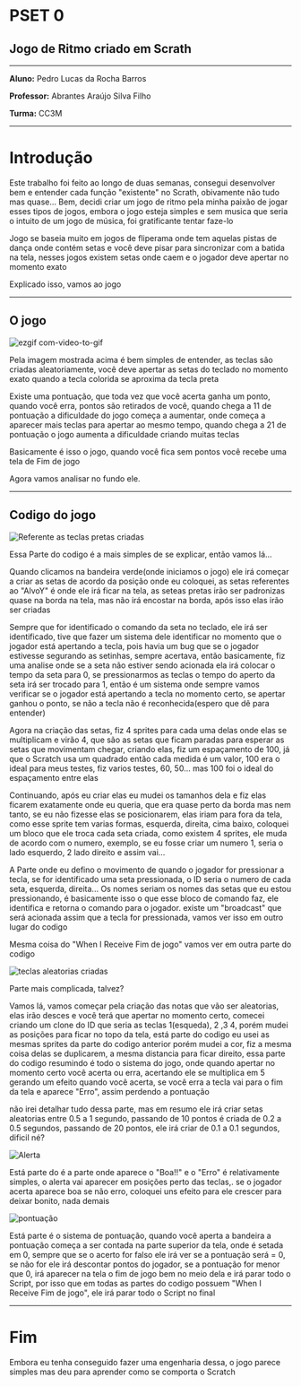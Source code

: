
# PSET 0 

## Jogo de Ritmo criado em Scrath

--- 

**Aluno:** Pedro Lucas da Rocha Barros

**Professor:** Abrantes Araújo Silva Filho

**Turma:** CC3M

---

# Introdução

Este trabalho foi feito ao longo de duas semanas, consegui desenvolver bem e entender cada função "existente" no Scrath, obivamente não tudo mas quase...
Bem, decidi criar um jogo de ritmo pela minha paixão de jogar esses tipos de jogos, embora o jogo esteja simples e sem musica que seria o intuito de um jogo de música, foi gratificante tentar faze-lo

Jogo se baseia muito em jogos de fliperama onde tem aquelas pistas de dança onde contém setas e você deve pisar para sincronizar com a batida na tela, nesses jogos existem setas onde caem e o jogador deve apertar no momento exato

Explicado isso, vamos ao jogo

---

## O jogo

![ezgif com-video-to-gif](https://user-images.githubusercontent.com/103005263/221083933-e2103999-4397-45af-9ac4-74fc5a867491.gif)

Pela imagem mostrada acima é bem simples de entender, as teclas são criadas aleatoriamente, você deve apertar as setas do teclado no momento exato quando a tecla colorida se aproxima da tecla preta

Existe uma pontuação, que toda vez que você acerta ganha um ponto, quando você erra, pontos são retirados de você, quando chega a 11 de pontuação a dificuldade do jogo começa a aumentar, onde começa a aparecer mais teclas para apertar ao mesmo tempo, quando chega a 21 de pontuação o jogo aumenta a dificuldade criando muitas teclas

Basicamente é isso o jogo, quando você fica sem pontos você recebe uma tela de Fim de jogo

Agora vamos analisar no fundo ele.

---

## Codigo do jogo 

![Referente as teclas pretas criadas](https://user-images.githubusercontent.com/103005263/221084748-bb165f29-e92c-4475-a4b6-e6d498f055f9.jpg)

Essa Parte do codigo é a mais simples de se explicar, então vamos lá...

Quando clicamos na bandeira verde(onde iniciamos o jogo) ele irá começar a criar as setas de acordo da posição onde eu coloquei, as setas referentes ao "AlvoY" é onde ele irá ficar na tela, as seteas pretas irão ser padronizas quase na borda na tela, mas não irá encostar na borda, após isso elas irão ser criadas

Sempre que for identificado o comando da seta no teclado, ele irá ser identificado, tive que fazer um sistema dele identificar no momento que o jogador está apertando a tecla, pois havia um bug que se o jogador estivesse segurando as setinhas, sempre acertava, então basicamente, fiz uma analise onde se a seta não estiver sendo acionada ela irá colocar o tempo da seta para 0, se pressionarmos as teclas o tempo do aperto da seta irá ser trocado para 1, então é um sistema onde sempre vamos verificar se o jogador está apertando a tecla no momento certo, se apertar ganhou o ponto, se não a tecla não é reconhecida(espero que dê para entender)

Agora na criação das setas, fiz 4 sprites para cada uma delas onde elas se multiplicam e virão 4, que são as setas que ficam paradas para esperar as setas que movimentam chegar, criando elas, fiz um espaçamento de 100, já que o Scratch usa um quadrado então cada medida é um valor, 100 era o ideal para meus testes, fiz varios testes, 60, 50... mas 100 foi o ideal do espaçamento entre elas

Continuando, após eu criar elas eu mudei os tamanhos dela e fiz elas ficarem exatamente onde eu queria, que era quase perto da borda mas nem tanto, se eu não fizesse elas se posicionarem, elas iriam para fora da tela, como esse sprite tem varias formas, esquerda, direita, cima baixo, coloquei um bloco que ele troca cada seta criada, como existem 4 sprites, ele muda de acordo com o numero, exemplo, se eu fosse criar um numero 1, seria o lado esquerdo, 2 lado direito e assim vai...

A Parte onde eu defino o movimento de quando o jogador for pressionar a tecla, se for identificado uma seta pressionada, o ID seria o numero de cada seta, esquerda, direita... 
Os nomes seriam os nomes das setas que eu estou pressionando, é basicamente isso o que esse bloco de comando faz, ele identifica e retorna o comando para o jogador. existe um "broadcast" que será acionada assim que a tecla for pressionada, vamos ver isso em outro lugar do codigo

Mesma coisa do "When I Receive Fim de jogo" vamos ver em outra parte do codigo

![teclas aleatorias criadas](https://user-images.githubusercontent.com/103005263/221088776-e6e7380c-d51c-4269-8988-fc8714d56237.jpg)

Parte mais complicada, talvez? 

Vamos lá, vamos começar pela criação das notas que vão ser aleatorias, elas irão desces e você terá que apertar no momento certo, comecei criando um clone do ID que seria as teclas 1(esqueda), 2 ,3 4, porém mudei as posições para ficar no topo da tela, está parte do codigo eu usei as mesmas sprites da parte do codigo anterior porém mudei a cor, fiz a mesma coisa delas se duplicarem, a mesma distancia para ficar direito, essa parte do codigo resumindo é todo o sistema do jogo, onde quando apertar no momento certo você acerta ou erra, acertando ele se multiplica em 5 gerando um efeito quando você acerta, se você erra a tecla vai para o fim da tela e aparece "Erro", assim perdendo a pontuação

não irei detalhar tudo dessa parte, mas em resumo ele irá criar setas aleatorias entre 0.5 a 1 segundo, passando de 10 pontos é criada de 0.2 a 0.5 segundos, passando de 20 pontos, ele irá criar de 0.1 a 0.1 segundos, dificil né?

![Alerta](https://user-images.githubusercontent.com/103005263/221091633-4f05ffdc-f521-4b51-9fe2-d06a654256b3.jpg)

Está parte do é a parte onde aparece o "Boa!!" e o "Erro" é relativamente simples, o alerta vai aparecer em posições perto das teclas,. se o jogador acerta aparece boa se não erro, coloquei uns efeito para ele crescer para deixar bonito, nada demais

![pontuação](https://user-images.githubusercontent.com/103005263/221091979-2c5b4a25-288e-4f09-ae39-79e93f298d73.jpg)

Está parte é o sistema de pontuação, quando você aperta a bandeira a pontuação começa a ser contada na parte superior da tela, onde é setada em 0, sempre que se o acerto for falso ele irá ver se a pontuação será = 0, se não for ele irá descontar pontos do jogador, se a pontuação for menor que 0, irá aparecer na tela o fim de jogo bem no meio dela e irá parar todo o Script, por isso que em todas as partes do codigo possuem "When I Receive Fim de jogo", ele irá parar todo o Script no final

---

# Fim

Embora eu tenha conseguido fazer uma engenharia dessa, o jogo parece simples mas deu para aprender como se comporta o Scratch 
